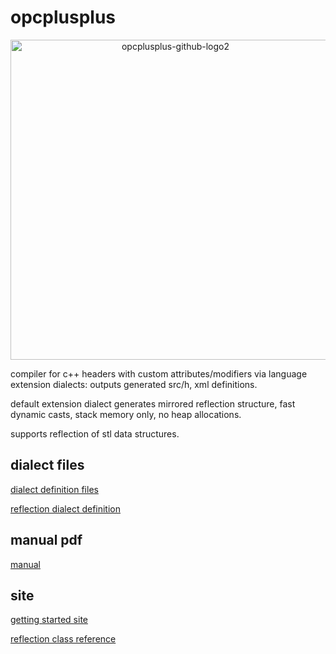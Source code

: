 # opcplusplus
<p style="text-align: center;">
  
<img width="512" alt="opcplusplus-github-logo2" src="https://github.com/user-attachments/assets/00d4bfe3-9c19-4309-a891-0ee968dcc7c0" />

</p>

compiler for c++ headers with custom attributes/modifiers via language extension dialects: outputs generated src/h, xml definitions.

default extension dialect generates mirrored reflection structure, fast dynamic casts, stack memory only, no heap allocations.

supports reflection of stl data structures.


## dialect files

[dialect definition files](opcplusplus/Distribution/opcpp/dialects/)

[reflection dialect definition](opcplusplus/Distribution/opcpp/dialects/opc++dialect.doh)


## manual pdf

[manual](opcplusplus/Documentation/Manual/Manual.pdf)

## site

[getting started site](http://opcpp.com)

[reflection class reference](http://opcpp.com/documentation/docs/html)
